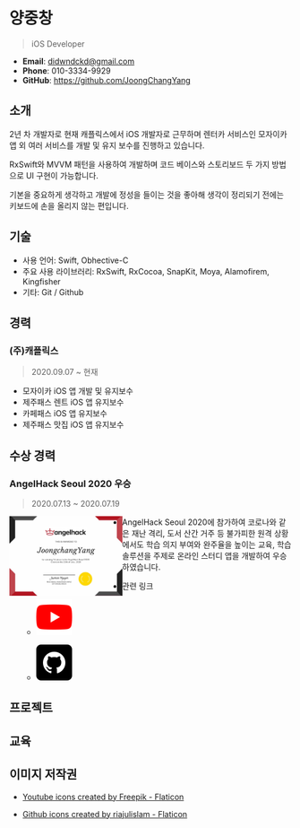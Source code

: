 # 양중창

> iOS Developer

- **Email**: didwndckd@gmail.com
- **Phone**: 010-3334-9929
- **GitHub**: https://github.com/JoongChangYang

## 소개

2년 차 개발자로 현재 캐플릭스에서 iOS 개발자로 근무하며 렌터카 서비스인 모자이카 앱 외 여러 서비스를 개발 및 유지 보수를 진행하고 있습니다.

RxSwift와 MVVM 패턴을 사용하여 개발하며 코드 베이스와 스토리보드 두 가지 방법으로 UI 구현이 가능합니다.

기본을 중요하게 생각하고 개발에 정성을 들이는 것을 좋아해 생각이 정리되기 전에는 키보드에 손을 올리지 않는 편입니다.

## 기술

- 사용 언어: Swift, Obhective-C
- 주요 사용 라이브러리: RxSwift, RxCocoa, SnapKit, Moya, Alamofirem, Kingfisher
- 기타: Git / Github

## 경력

### (주)캐플릭스

> 2020.09.07 ~ 현재

- 모자이카 iOS 앱 개발 및 유지보수
- 제주패스 렌트 iOS 앱 유지보수
- 카페패스 iOS 앱 유지보수
- 제주패스 맛집 iOS 앱 유지보수

## 수상 경력

### AngelHack Seoul 2020 우승

> 2020.07.13 ~ 2020.07.19

<img src="Assets/Angelhack2020.jpeg" style="float: left; width:40%;"/>

- AngelHack Seoul 2020에 참가하여 코로나와 같은 재난 격리, 도서 산간 거주 등 불가피한 원격 상황에서도 학습 의지 부여와 완주율을 높이는 교육, 학습 솔루션을 주제로 온라인 스터디 앱을 개발하여 우승하였습니다.

- 관련 링크

  - [![youtube](Assets/youtube.png)](https://www.youtube.com/watch?v=XIDqwjuPcsk) 
  
  - [![github](Assets/github.png)](https://github.com/JoongChangYang/AngelHack2020)
  
  



## 프로젝트

## 교육

## 이미지 저작권

- <a href="https://www.flaticon.com/free-icons/youtube" title="youtube icons">Youtube icons created by Freepik - Flaticon</a>

- <a href="https://www.flaticon.com/free-icons/github" title="github icons">Github icons created by riajulislam - Flaticon</a>
